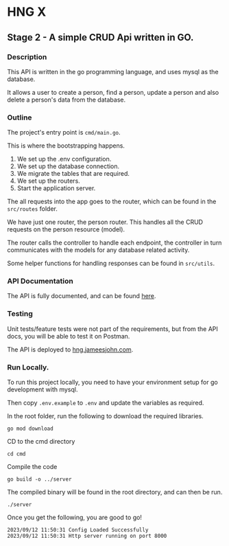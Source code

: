 # HNG X
## Stage 2 - A simple CRUD Api written in GO.

### Description
This API is written in the go programming language, and uses mysql as the database.

It allows a user to create a person, find a person, update a person and also delete a person's data from the database.

### Outline
The project's entry point is `cmd/main.go`.

This is where the bootstrapping happens.
1. We set up the .env configuration.
2. We set up the database connection.
3. We migrate the tables that are required.
4. We set up the routers.
5. Start the application server.

The all requests into the app goes to the router, which can be found in the `src/routes` folder.

We have just one router, the person router. This handles all the CRUD requests on the person resource (model).

The router calls the controller to handle each endpoint, the controller in turn communicates with the models for
any database related activity.

Some helper functions for handling responses can be found in `src/utils`.


### API Documentation
The API is fully documented, and can be found [here](https://documenter.getpostman.com/view/4194134/2s9YC31ZgX).

### Testing
Unit tests/feature tests were not part of the requirements, but from the API docs, you will be able to test it on Postman.

The API is deployed to [hng.jameesjohn.com](https://hng.jameesjohn.com/api/persons).

### Run Locally.
To run this project locally, you need to have your environment setup for go development with mysql.

Then copy `.env.example` to `.env` and update the variables as required.

In the root folder, run the following to download the required libraries.
```shell
go mod download
```

CD to the cmd directory

```shell
cd cmd
 ```

Compile the code

```shell
go build -o ../server
```

The compiled binary will be found in the root directory, and can then be run.

```shell
./server
```

Once you get the following, you are good to go!
```shell
2023/09/12 11:50:31 Config Loaded Successfully
2023/09/12 11:50:31 Http server running on port 8000
```



